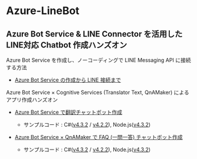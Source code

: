 # Azure-LineBot

## Azure Bot Service &amp; LINE Connector を活用した LINE対応 Chatbot 作成ハンズオン

Azure Bot Service を作成し、ノーコーディングで LINE Messaging API に接続する方法

- [Azure Bot Service の作成から LINE 接続まで](https://qiita.com/annie/items/1926fc16731fcaad0666)

Azure Bot Service × Cognitive Services (Translator Text, QnAMaker) によるアプリ作成ハンズオン

- [Azure Bot Service で翻訳チャットボット作成](https://qiita.com/annie/items/f8c5964bce2d15c26253)
  - サンプルコード : C#([v4.3.2](./TranslatorLineBot/BotBuilder_CSharpV4-3) / [v4.2.2](./TranslatorLineBot/BotBuilder_CSharpV4-2)), Node.js([v4.3.2](./TranslatorLineBot/BotBuilder_NodeJsV4-3))

- [Azure Bot Service × QnAMaker で FAQ (一問一答) チャットボット作成](https://qiita.com/annie/items/7b63e366deeaeae63f94)
  - サンプルコード : C#([v4.3.2](./WhatCatsCanEatBot/BotBuilder_CSharpV4-3) / [v4.2.2](./WhatCatsCanEatBot/BotBuilder_CSharpV4-2)), Node.js([v4.3.2](./WhatCatsCanEatBot/BotBuilder_NodeJsV4-3))
